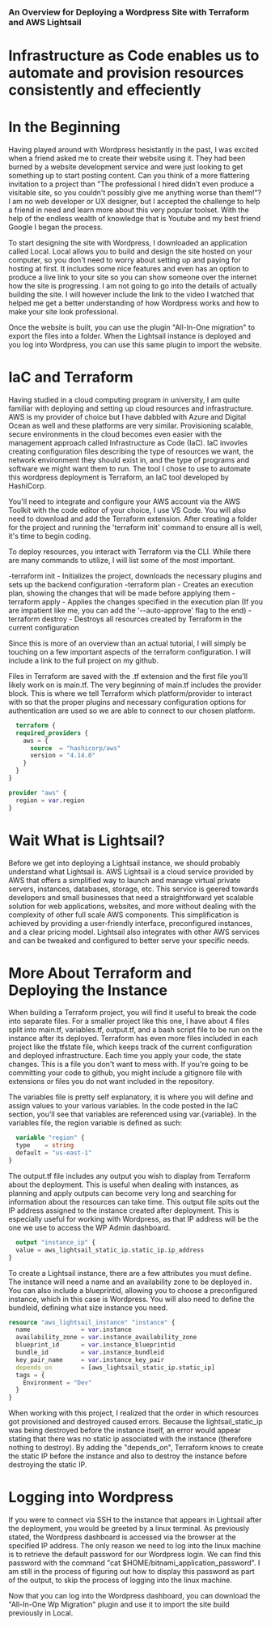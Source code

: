 ### An Overview for Deploying a Wordpress Site with Terraform and AWS Lightsail
# Infrastructure as Code enables us to automate and provision resources consistently and effeciently 

# In the Beginning
Having played around with Wordpress hesistantly in the past, I was excited when a friend asked me to create their website using it. They had been burned
by a website development service and were just looking to get something up to start posting content. Can you think of a more flattering invitation to a 
project than "The professional I hired didn't even produce a visitable site, so you couldn't possibly give me anything worse than them!"? I am no web developer 
or UX designer, but I accepted the challenge to help a friend in need and learn more about this very popular toolset. With the help of the endless wealth of 
knowledge that is Youtube and my best friend Google I began the process.

To start designing the site with Wordpress, I downloaded an application called Local. Local allows you to build and design the site hosted on your computer, 
so you don't need to worry about setting up and paying for hosting at first. It includes some nice features and even has an option to produce a live link
to your site so you can show someone over the internet how the site is progressing. I am not going to go into the details of actually building the site.
I will however include the link to the video I watched that helped me get a better understanding of how Wordpress works and how to make your site look
professional. 

Once the website is built, you can use the plugin "All-In-One migration" to export the files into a folder. When the Lightsail instance is deployed and
you log into Wordpress, you can use this same plugin to import the website.


# IaC and Terraform
Having studied in a cloud computing program in university, I am quite familiar with deploying and setting up cloud resources and infrastructure. AWS is my 
provider of choice but I have dabbled with Azure and Digital Ocean as well and these platforms are very similar. Provisioning scalable, secure environments 
in the cloud becomes even easier with the management approach called Infrastructure as Code (IaC). IaC invovles creating configuration files describing the 
type of resources we want, the network environment they should exist in, and the type of programs and software we might want them to run. The tool I chose
to use to automate this wordpress deployment is Terraform, an IaC tool developed by HashiCorp. 

You'll need to integrate and configure your AWS account via the AWS Toolkit with the code editor of your choice, I use VS Code. You will also need to download 
and add the Terraform extension. After creating a folder for the project and running the 'terraform init' command to ensure all is well, it's time to begin coding.

To deploy resources, you interact with Terraform via the CLI. While there are many commands to utilize, I will list some of the most important. 

-terraform init - Initializes the project, downloads the necessary plugins and sets up the backend configuration
-terraform plan - Creates an execution plan, showing the changes that will be made before applying them
-terraform apply - Applies the changes specified in the execution plan (If you are impatient like me, you can add the '--auto-approve' flag to the end)
-terraform destroy - Destroys all resources created by Terraform in the current configuration

Since this is more of an overview than an actual tutorial, I will simply be touching on a few important aspects of the terraform configuration. I will include a
link to the full project on my github.  

Files in Terraform are saved with the .tf extension and the first file you'll likely work on is main.tf. The very beginning of main.tf includes the provider block.
This is where we tell Terraform which platform/provider to interact with so that the proper plugins and necessary configuration options for authentication are
used so we are able to connect to our chosen platform. 

```terraform 
  terraform {
  required_providers {
    aws = {
      source  = "hashicorp/aws"
      version = "4.14.0"
    }
  }
}

provider "aws" {
  region = var.region
}
```

# Wait What is Lightsail?
Before we get into deploying a Lightsail instance, we should probably understand what Lightsail is. AWS Lightsail is a cloud service provided by AWS that offers a simplified 
way to launch and manage virtual private servers, instances, databases, storage, etc. This service is geered towards developers and small businesses that need a straightforward 
yet scalable solution for web applications, websites, and more without dealing with the complexity of other full scale AWS components. This simplification is achieved by providing
a user-friendly interface, preconfigured instances, and a clear pricing model. Lightsail also integrates with other AWS services and can be tweaked and configured to better serve
your specific needs.



# More About Terraform and Deploying the Instance
When building a Terraform project, you will find it useful to break the code into separate files. For a smaller project like this one, I have about 4 files split into main.tf, variables.tf, output.tf, and a bash script file to be run on the instance after its deployed. Terraform has even more files included in each project like the tfstate file, which 
keeps track of the current configuration and deployed infrastructure. Each time you apply your code, the state changes. This is a file you don't want to mess with. If you're going
to be committing your code to github, you might include a gitignore file with extensions or files you do not want included in the repository.

The variables file is pretty self explanatory, it is where you will define and assign values to your various variables. In the code posted in the IaC section, you'll see that
variables are referenced using var.{variable}. In the variables file, the region variable is defined as such:

```terraform
  variable "region" {
  type    = string
  default = "us-east-1"
}
```
The output.tf file includes any output you wish to display from Terraform about the deployment. This is useful when dealing with instances, as planning and apply outputs
can become very long and searching for information about the resources can take time. This output file spits out the IP address assigned to the instance created after deployment.
This is especially useful for working with Wordpress, as that IP address will be the one we use to access the WP Admin dashboard.

```terraform
  output "instance_ip" {
  value = aws_lightsail_static_ip.static_ip.ip_address
}
```

To create a Lightsail instance, there are a few attributes you must define. The instance will need a name and an availability zone to be deployed in. You can also include a
blueprintid, allowing you to choose a preconfigured instance, which in this case is Wordpress. You will also need to define the bundleid, defining what size instance you need.

```terraform
resource "aws_lightsail_instance" "instance" {
  name              = var.instance
  availability_zone = var.instance_availability_zone
  blueprint_id      = var.instance_blueprintid
  bundle_id         = var.instance_bundleid
  key_pair_name     = var.instance_key_pair
  depends_on        = [aws_lightsail_static_ip.static_ip]
  tags = {
    Environment = "Dev"
  }
}
```

When working with this project, I realized that the order in which resources got provisioned and destroyed caused errors. Because the lightsail_static_ip was being destroyed
before the instance itself, an error would appear stating that there was no static ip associated with the instance (therefore nothing to destroy). By adding the "depends_on",
Terraform knows to create the static IP before the instance and also to destroy the instance before destroying the static IP. 


# Logging into Wordpress

If you were to connect via SSH to the instance that appears in Lightsail after the deployment, you would be greeted by a linux terminal. As previously stated, the Wordpress
dashboard is accessed via the browser at the specified IP address. The only reason we need to log into the linux machine is to retrieve the default password for our
Wordpress login. We can find this password with the command "cat $HOME/bitnami_application_password". I am still in the process of figuring out how to display this password
as part of the output, to skip the process of logging into the linux machine.

Now that you can log into the Wordpress dashboard, you can download the "All-In-One Wp Migration" plugin and use it to import the site build previously in Local. 








